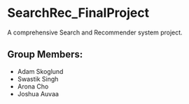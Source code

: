 # SearchRec_FinalProject
A comprehensive Search and Recommender system project.

## Group Members:
- Adam Skoglund
- Swastik Singh
- Arona Cho
- Joshua Auvaa
